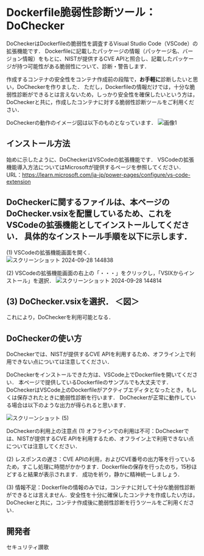 # Dockerfile脆弱性診断ツール：DoChecker
DoCheckerはDockerfileの脆弱性を調査するVisual Studio Code（VSCode）の拡張機能です．
Dockerfileに記載したパッケージの情報（パッケージ名、バージョン情報）をもとに、NISTが提供するCVE APIと照合し、記載したパッケージが持つ可能性がある脆弱性について、診断・警告します．

作成するコンテナの安全性をコンテナ作成前の段階で，**お手軽に**診断したいと思い，DoCheckerを作りました．
ただし，Dockerfileの情報だけでは，十分な脆弱性診断ができるとは言えないため，しっかり安全性を確保したいという方は，DoCheckerと共に，作成したコンテナに対する脆弱性診断ツールをご利用ください．

DoCheckerの動作のイメージ図は以下のものとなっています．
![画像1](https://github.com/user-attachments/assets/4bcd1da8-b484-43b7-9d9e-cd4b730f0d73)

## インストール方法
始めに示したように、DoCheckerはVSCodeの拡張機能です．
VSCodeの拡張機能導入方法についてはMicrosoftが提供するページを参照してください．
URL：https://learn.microsoft.com/ja-jp/power-pages/configure/vs-code-extension

DoCheckerに関するファイルは、本ページのDoChecker.vsixを配置しているため、これをVSCodeの拡張機能としてインストールしてください．
具体的なインストール手順を以下に示します．
---
(1) VSCodeの拡張機能画面を開く．
![スクリーンショット 2024-09-28 144838](https://github.com/user-attachments/assets/9126c548-480b-4d8c-9f12-14f99ccbae32)


(2) VSCodeの拡張機能画面の右上の「・・・」をクリックし，「VSIXからインストール」を選択．
![スクリーンショット 2024-09-28 144814](https://github.com/user-attachments/assets/cbe46821-f5b3-4861-989c-5ad9c18ad62f)

(3) DoChecker.vsixを選択．
＜図＞
---

これにより，DoCheckerを利用可能となる．

## DoCheckerの使い方
DoCheckerでは、NISTが提供するCVE APIを利用するため、オフライン上で利用できない点については注意してください．

DoCheckerをインストールできた方は、VSCode上でDockerfileを開いてください．
本ページで提供しているDockerfileのサンプルでも大丈夫です．
DoCheckerはVSCode上のDockerfileがアクティブエディタとなったとき，もしくは保存されたときに脆弱性診断を行います．
DoCheckerが正常に動作している場合は以下のような出力が得られると思います．

![スクリーンショット (5)](https://github.com/user-attachments/assets/e689498b-4557-442c-9786-01368840652c)

DoCheckerの利用上の注意点
(1) オフラインでの利用は不可：DoCheckerでは、NISTが提供するCVE APIを利用するため、オフライン上で利用できない点については注意してください．

(2) レスポンスの遅さ：CVE APIの利用，およびCVE番号の出力等を行っているため，すこし処理に時間がかかります．Dockerfileの保存を行ったのち，15秒ほどすると結果が表示されます．
成功を祈り，静かに精神統一しましょう．

(3) 情報不足：Dockerfileの情報のみでは，コンテナに対して十分な脆弱性診断ができるとは言えません．安全性を十分に確保したコンテナを作成したい方は，DoCheckerと共に，コンテナ作成後に脆弱性診断を行うツールをご利用ください．

## 開発者
セキュリティ讃歌
